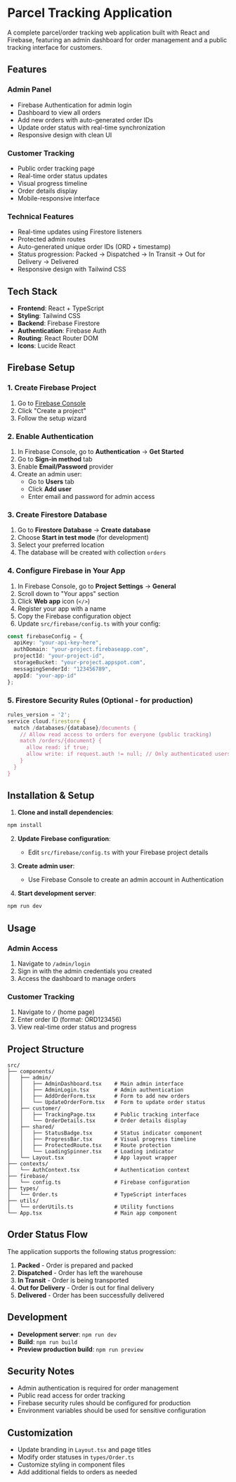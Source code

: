 # Parcel Tracking Application

A complete parcel/order tracking web application built with React and Firebase, featuring an admin dashboard for order management and a public tracking interface for customers.

## Features

### Admin Panel
- Firebase Authentication for admin login
- Dashboard to view all orders
- Add new orders with auto-generated order IDs
- Update order status with real-time synchronization
- Responsive design with clean UI

### Customer Tracking
- Public order tracking page
- Real-time order status updates
- Visual progress timeline
- Order details display
- Mobile-responsive interface

### Technical Features
- Real-time updates using Firestore listeners
- Protected admin routes
- Auto-generated unique order IDs (ORD + timestamp)
- Status progression: Packed → Dispatched → In Transit → Out for Delivery → Delivered
- Responsive design with Tailwind CSS

## Tech Stack

- **Frontend**: React + TypeScript
- **Styling**: Tailwind CSS
- **Backend**: Firebase Firestore
- **Authentication**: Firebase Auth
- **Routing**: React Router DOM
- **Icons**: Lucide React

## Firebase Setup

### 1. Create Firebase Project
1. Go to [Firebase Console](https://console.firebase.google.com/)
2. Click "Create a project"
3. Follow the setup wizard

### 2. Enable Authentication
1. In Firebase Console, go to **Authentication** → **Get Started**
2. Go to **Sign-in method** tab
3. Enable **Email/Password** provider
4. Create an admin user:
   - Go to **Users** tab
   - Click **Add user**
   - Enter email and password for admin access

### 3. Create Firestore Database
1. Go to **Firestore Database** → **Create database**
2. Choose **Start in test mode** (for development)
3. Select your preferred location
4. The database will be created with collection `orders`

### 4. Configure Firebase in Your App
1. In Firebase Console, go to **Project Settings** → **General**
2. Scroll down to "Your apps" section
3. Click **Web app** icon (`</>`)
4. Register your app with a name
5. Copy the Firebase configuration object
6. Update `src/firebase/config.ts` with your config:

```typescript
const firebaseConfig = {
  apiKey: "your-api-key-here",
  authDomain: "your-project.firebaseapp.com", 
  projectId: "your-project-id",
  storageBucket: "your-project.appspot.com",
  messagingSenderId: "123456789",
  appId: "your-app-id"
};
```

### 5. Firestore Security Rules (Optional - for production)
```javascript
rules_version = '2';
service cloud.firestore {
  match /databases/{database}/documents {
    // Allow read access to orders for everyone (public tracking)
    match /orders/{document} {
      allow read: if true;
      allow write: if request.auth != null; // Only authenticated users (admin) can write
    }
  }
}
```

## Installation & Setup

1. **Clone and install dependencies**:
```bash
npm install
```

2. **Update Firebase configuration**:
   - Edit `src/firebase/config.ts` with your Firebase project details

3. **Create admin user**:
   - Use Firebase Console to create an admin account in Authentication

4. **Start development server**:
```bash
npm run dev
```

## Usage

### Admin Access
1. Navigate to `/admin/login`
2. Sign in with the admin credentials you created
3. Access the dashboard to manage orders

### Customer Tracking  
1. Navigate to `/` (home page)
2. Enter order ID (format: ORD123456)
3. View real-time order status and progress

## Project Structure

```
src/
├── components/
│   ├── admin/
│   │   ├── AdminDashboard.tsx    # Main admin interface
│   │   ├── AdminLogin.tsx        # Admin authentication
│   │   ├── AddOrderForm.tsx      # Form to add new orders
│   │   └── UpdateOrderForm.tsx   # Form to update order status
│   ├── customer/
│   │   ├── TrackingPage.tsx      # Public tracking interface
│   │   └── OrderDetails.tsx      # Order details display
│   ├── shared/
│   │   ├── StatusBadge.tsx       # Status indicator component
│   │   ├── ProgressBar.tsx       # Visual progress timeline
│   │   ├── ProtectedRoute.tsx    # Route protection
│   │   └── LoadingSpinner.tsx    # Loading indicator
│   └── Layout.tsx                # App layout wrapper
├── contexts/
│   └── AuthContext.tsx           # Authentication context
├── firebase/
│   └── config.ts                 # Firebase configuration
├── types/
│   └── Order.ts                  # TypeScript interfaces
├── utils/
│   └── orderUtils.ts             # Utility functions
└── App.tsx                       # Main app component
```

## Order Status Flow

The application supports the following status progression:

1. **Packed** - Order is prepared and packed
2. **Dispatched** - Order has left the warehouse  
3. **In Transit** - Order is being transported
4. **Out for Delivery** - Order is out for final delivery
5. **Delivered** - Order has been successfully delivered

## Development

- **Development server**: `npm run dev`
- **Build**: `npm run build`
- **Preview production build**: `npm run preview`

## Security Notes

- Admin authentication is required for order management
- Public read access for order tracking
- Firebase security rules should be configured for production
- Environment variables should be used for sensitive configuration

## Customization

- Update branding in `Layout.tsx` and page titles
- Modify order statuses in `types/Order.ts`
- Customize styling in component files
- Add additional fields to orders as needed